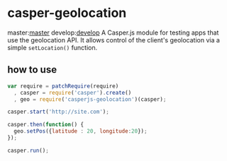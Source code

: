 # casper-geolocation
master:[master](https://travis-ci.org/ybouhjira/casper-geolocation.svg?branch=master)
develop:[develop](https://travis-ci.org/ybouhjira/casper-geolocation.svg?branch=develop)
A Casper.js module for testing apps that use the geolocation API.
It allows control of the client's geolocation via a simple `setLocation()`
function.

## how to use 
```javascript
var require = patchRequire(require)
  , casper = require('casper').create()
  , geo = require('casperjs-geolocation')(casper);

casper.start('http://site.com');

casper.then(function() {
  geo.setPos({latitude : 20, longitude:20});
});

casper.run();
```

